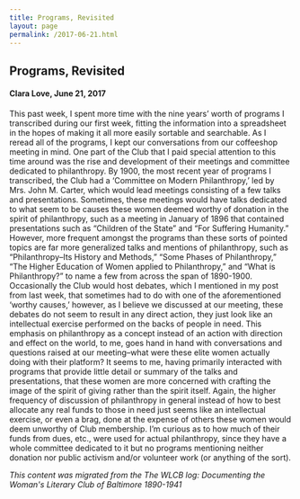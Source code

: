 ```yaml
---
title: Programs, Revisited
layout: page
permalink: /2017-06-21.html
---
```

<style>
    #maincontent{
        font-size:1.4em;
    }
</style>

## Programs, Revisited
#### Clara Love, June 21, 2017

This past week, I spent more time with the nine years’ worth of programs I transcribed during our first week, fitting the information into a spreadsheet in the hopes of making it all more easily sortable and searchable. As I reread all of the programs, I kept our conversations from our coffeeshop meeting in mind. One part of the Club that I paid special attention to this time around was the rise and development of their meetings and committee dedicated to philanthropy. By 1900, the most recent year of programs I transcribed, the Club had a ‘Committee on Modern Philanthropy,’ led by Mrs. John M. Carter, which would lead meetings consisting of a few talks and presentations. Sometimes, these meetings would have talks dedicated to what seem to be causes these women deemed worthy of donation in the spirit of philanthropy, such as a meeting in January of 1896 that contained presentations such as “Children of the State” and “For Suffering Humanity.” However, more frequent amongst the programs than these sorts of pointed topics are far more generalized talks and mentions of philanthropy, such as “Philanthropy–Its History and Methods,” “Some Phases of Philanthropy,” “The Higher Education of Women applied to Philanthropy,” and “What is Philanthropy?” to name a few from across the span of 1890-1900. Occasionally the Club would host debates, which I mentioned in my post from last week, that sometimes had to do with one of the aforementioned ‘worthy causes,’ however, as I believe we discussed at our meeting, these debates do not seem to result in any direct action, they just look like an intellectual exercise performed on the backs of people in need. This emphasis on philanthropy as a concept instead of an action with direction and effect on the world, to me, goes hand in hand with conversations and questions raised at our meeting–what were these elite women actually doing with their platform? It seems to me, having primarily interacted with programs that provide little detail or summary of the talks and presentations, that these women are more concerned with crafting the image of the spirit of giving rather than the spirit itself. Again, the higher frequency of discussion of philanthropy in general instead of how to best allocate any real funds to those in need just seems like an intellectual exercise, or even a brag, done at the expense of others these women would deem unworthy of Club membership. I’m curious as to how much of their funds from dues, etc., were used for actual philanthropy, since they have a whole committee dedicated to it but no programs mentioning neither donation nor public activism and/or volunteer work (or anything of the sort).

*This content was migrated from the The WLCB log: Documenting the Woman's Literary Club of Baltimore 1890-1941*